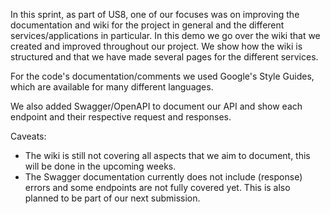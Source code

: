 In this sprint, as part of US8, one of our focuses was on improving the documentation and wiki for the project in general and the different services/applications in particular.
In this demo we go over the wiki that we created and improved throughout our project. We show how the wiki is structured and that we have made several pages for the different services.

For the code's documentation/comments we used Google's Style Guides, which are available for many different languages.

We also added Swagger/OpenAPI to document our API and show each endpoint and their respective request and responses.


Caveats:
- The wiki is still not covering all aspects that we aim to document, this will be done in the upcoming weeks.
- The Swagger documentation currently does not include (response) errors and some endpoints are not fully covered yet. This is also planned to be part of our next submission.